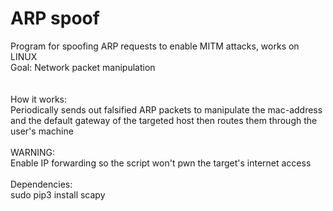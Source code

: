 # ARP spoof
Program for spoofing ARP requests to enable MITM attacks, works on LINUX\
Goal: Network packet manipulation\
\
\
How it works:\
Periodically sends out falsified ARP packets to manipulate the mac-address and the default gateway of the targeted host then routes them through the user's machine\
\
WARNING:\
Enable IP forwarding so the script won't pwn the target's internet access\
\
Dependencies:\
sudo pip3 install scapy
